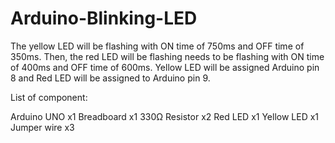# Arduino-Blinking-LED
The yellow LED will be flashing with ON time of 750ms and OFF time of 350ms. Then, the red LED will be flashing needs to be flashing with ON time of 400ms and OFF time of 600ms.
Yellow LED will be assigned Arduino pin 8 and Red LED will be assigned to Arduino pin 9.


List of component:

Arduino UNO        x1
Breadboard         x1
330Ω Resistor      x2
Red LED            x1
Yellow LED         x1
Jumper wire        x3

